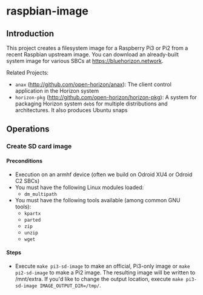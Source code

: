 # raspbian-image

## Introduction

This project creates a filesystem image for a Raspberry Pi3 or Pi2 from a recent Raspbian upstream image. You can download an already-built system image for various SBCs at https://bluehorizon.network.

Related Projects:

* `anax` (http://github.com/open-horizon/anax): The client control application in the Horizon system
* `horizon-pkg` (http://github.com/open-horizon/horizon-pkg): A system for packaging Horizon system `deb`s for multiple distributions and architectures. It also produces Ubuntu snaps

## Operations

### Create SD card image

#### Preconditions

* Execution on an armhf device (often we build on Odroid XU4 or Odroid C2 SBCs)
* You must have the following Linux modules loaded:
  * `dm_multipath`
* You must have the following tools available (among common GNU tools):
  * `kpartx`
  * `parted`
  * `zip`
  * `unzip`
  * `wget`

#### Steps

* Execute `make pi3-sd-image` to make an official, Pi3-only image or `make pi2-sd-image` to make a Pi2 image. The resulting image will be written to /mnt/extra. If you'd like to change the output location, execute `make pi3-sd-image IMAGE_OUTPUT_DIR=/tmp/`.
